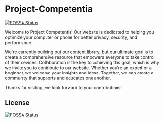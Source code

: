 # Project-Competentia
[![FOSSA Status](https://app.fossa.com/api/projects/git%2Bgithub.com%2FMADO11%2FProject-Competentia.svg?type=shield)](https://app.fossa.com/projects/git%2Bgithub.com%2FMADO11%2FProject-Competentia?ref=badge_shield)


Welcome to Project Competentia! Our website is dedicated to helping you optimize your computer or phone for better privacy, security, and performance.

We're currently building out our content library, but our ultimate goal is to create a comprehensive resource that empowers everyone to take control of their devices. Collaboration is the key to achieving this goal, which is why we invite you to contribute to our website. Whether you're an expert or a beginner, we welcome your insights and ideas. Together, we can create a community that supports and educates one another.

Thanks for visiting, we look forward to your contributions!


## License
[![FOSSA Status](https://app.fossa.com/api/projects/git%2Bgithub.com%2FMADO11%2FProject-Competentia.svg?type=large)](https://app.fossa.com/projects/git%2Bgithub.com%2FMADO11%2FProject-Competentia?ref=badge_large)